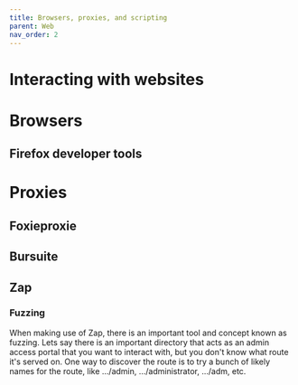 ```yaml
---
title: Browsers, proxies, and scripting
parent: Web
nav_order: 2
---
```

# Interacting with websites

# Browsers
## Firefox developer tools

# Proxies
## Foxieproxie
## Bursuite
## Zap
### Fuzzing
When making use of Zap, there is an important tool and concept known as fuzzing. Lets say there is an important directory that acts as an admin access portal that you want to interact with, but you don't know what route it's served on. 
One way to discover the route is to try a bunch of likely names for the route, like .../admin, .../administrator, .../adm, etc. 
